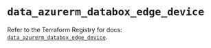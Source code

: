 # `data_azurerm_databox_edge_device`

Refer to the Terraform Registry for docs: [`data_azurerm_databox_edge_device`](https://registry.terraform.io/providers/hashicorp/azurerm/4.21.1/docs/data-sources/databox_edge_device).

